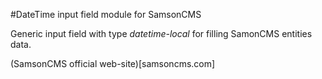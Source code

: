 #DateTime input field module for SamsonCMS

Generic input field with type *datetime-local* for filling SamonCMS
entities data.

(SamsonCMS official web-site)[samsoncms.com]